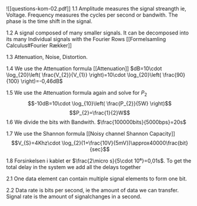 ![[questions-kom-02.pdf]]
1.1 Amplitude measures the signal streangth ie, Voltage. Frequency measures the cycles per second or bandwith. The phase is the time shift in the signal.

1.2 A signal composed of many smaller signals. It can be decomposed into its many Individual signals with the Fourier Rows [[Formelsamling Calculus#Fourier Rækker]]

1.3 Attenuation, Noise, Distortion.

1.4 We use the Attenuation formula [[Attenuation]] $dB=10\cdot \log_{20}\left( \frac{V_{2}}{V_{1}} \right)=10\cdot \log_{20}\left( \frac{90}{100} \right)=-0,46dB$

1.5 We use the Attenuation formula again and solve for $P_{2}$ $$-10dB=10\cdot \log_{10}\left( \frac{P_{2}}{5W} \right)$$
$$P_{2}=\frac{1}{2}W$$
1.6 We divide the bits with Bandwith. $\frac{100000bits}{5000bps}=20s$

1.7 We use the Shannon formula [[Noisy channel Shannon Capacity]] 
$$V_{S}=4Khz\cdot \log_{2}(1+\frac{10V}{5mV})\approx40000\frac{bit}{sec}$$

1.8 Forsinkelsen i kablet er $\frac{2\micro s}{5\cdot 10⁶}=0,01s$. To get the total delay in the system we add all the delays together

2.1 One data element can contain multiple signal elements to form one bit.

2.2 Data rate is bits per second, ie the amount of data we can transfer. Signal rate is the amount of signalchanges in a second.